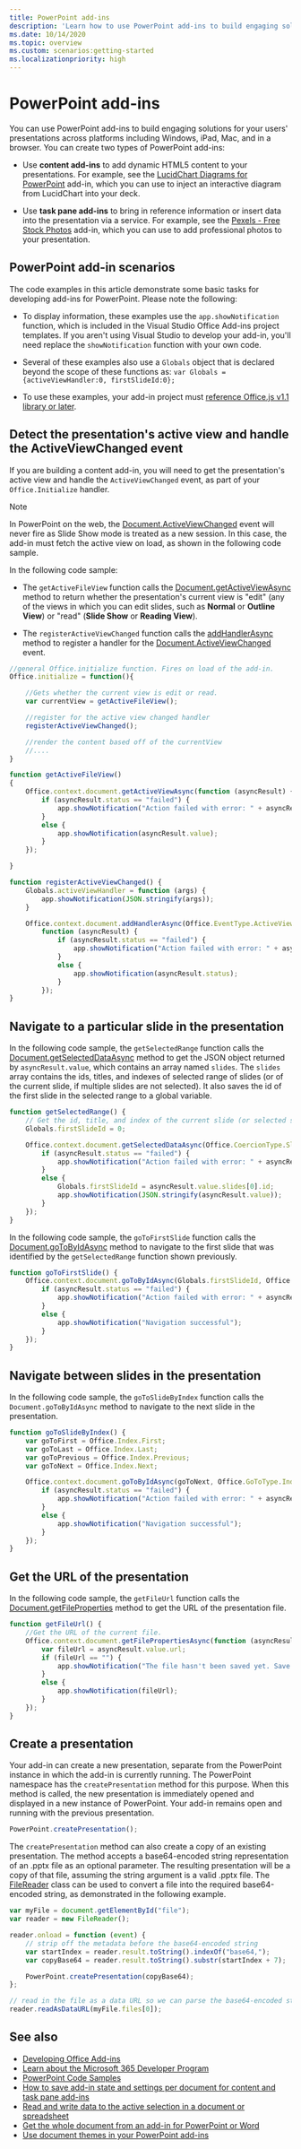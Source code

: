 ```yaml
---
title: PowerPoint add-ins
description: 'Learn how to use PowerPoint add-ins to build engaging solutions for presentations across platforms including Windows, iPad, Mac, and in a browser.'
ms.date: 10/14/2020
ms.topic: overview
ms.custom: scenarios:getting-started
ms.localizationpriority: high
---
```


# PowerPoint add-ins

You can use PowerPoint add-ins to build engaging solutions for your users' presentations across platforms including Windows, iPad, Mac, and in a browser. You can create two types of PowerPoint add-ins:

- Use **content add-ins** to add dynamic HTML5 content to your presentations. For example, see the [LucidChart Diagrams for PowerPoint](https://appsource.microsoft.com/product/office/wa104380117) add-in, which you can use to inject an interactive diagram from LucidChart into your deck.

- Use **task pane add-ins** to bring in reference information or insert data into the presentation via a service. For example, see the [Pexels - Free Stock Photos](https://appsource.microsoft.com/product/office/wa104379997) add-in, which you can use to add professional photos to your presentation.

## PowerPoint add-in scenarios

The code examples in this article demonstrate some basic tasks for developing add-ins for PowerPoint. Please note the following:

- To display information, these examples use the `app.showNotification` function, which is included in the Visual Studio Office Add-ins project templates. If you aren't using Visual Studio to develop your add-in, you'll need replace the `showNotification` function with your own code.

- Several of these examples also use a `Globals` object that is declared beyond the scope of these functions as:
    `var Globals = {activeViewHandler:0, firstSlideId:0};`

- To use these examples, your add-in project must [reference Office.js v1.1 library or later](../develop/referencing-the-javascript-api-for-office-library-from-its-cdn.md).

## Detect the presentation's active view and handle the ActiveViewChanged event

If you are building a content add-in, you will need to get the presentation's active view and handle the `ActiveViewChanged` event, as part of your `Office.Initialize` handler.

> [!NOTE]
> In PowerPoint on the web, the [Document.ActiveViewChanged](/javascript/api/office/office.document) event will never fire as Slide Show mode is treated as a new session. In this case, the add-in must fetch the active view on load, as shown in the following code sample.

In the following code sample:

- The  `getActiveFileView` function calls the [Document.getActiveViewAsync](/javascript/api/office/office.document#office-office-document-getactiveviewasync-member(1)) method to return whether the presentation's current view is "edit" (any of the views in which you can edit slides, such as **Normal** or **Outline View**) or "read" (**Slide Show** or **Reading View**).

- The  `registerActiveViewChanged` function calls the [addHandlerAsync](/javascript/api/office/office.document#office-office-document-addhandlerasync-member(1)) method to register a handler for the [Document.ActiveViewChanged](/javascript/api/office/office.document) event.


```js
//general Office.initialize function. Fires on load of the add-in.
Office.initialize = function(){

    //Gets whether the current view is edit or read.
    var currentView = getActiveFileView();

    //register for the active view changed handler
    registerActiveViewChanged();

    //render the content based off of the currentView
    //....
}

function getActiveFileView()
{
    Office.context.document.getActiveViewAsync(function (asyncResult) {
        if (asyncResult.status == "failed") {
            app.showNotification("Action failed with error: " + asyncResult.error.message);
        }
        else {
            app.showNotification(asyncResult.value);
        }
    });

}

function registerActiveViewChanged() {
    Globals.activeViewHandler = function (args) {
        app.showNotification(JSON.stringify(args));
    }

    Office.context.document.addHandlerAsync(Office.EventType.ActiveViewChanged, Globals.activeViewHandler,
        function (asyncResult) {
            if (asyncResult.status == "failed") {
                app.showNotification("Action failed with error: " + asyncResult.error.message);
            }
            else {
                app.showNotification(asyncResult.status);
            }
        });
}
```

## Navigate to a particular slide in the presentation

In the following code sample, the `getSelectedRange` function calls the [Document.getSelectedDataAsync](/javascript/api/office/office.document#office-office-document-getselecteddataasync-member(1)) method to get the JSON object returned by `asyncResult.value`, which contains an array named `slides`. The `slides` array contains the ids, titles, and indexes of selected range of slides (or of the current slide, if multiple slides are not selected). It also saves the id of the first slide in the selected range to a global variable.

```js
function getSelectedRange() {
    // Get the id, title, and index of the current slide (or selected slides) and store the first slide id */
    Globals.firstSlideId = 0;

    Office.context.document.getSelectedDataAsync(Office.CoercionType.SlideRange, function (asyncResult) {
        if (asyncResult.status == "failed") {
            app.showNotification("Action failed with error: " + asyncResult.error.message);
        }
        else {
            Globals.firstSlideId = asyncResult.value.slides[0].id;
            app.showNotification(JSON.stringify(asyncResult.value));
        }
    });
}
```

In the following code sample, the `goToFirstSlide` function calls the [Document.goToByIdAsync](/javascript/api/office/office.document#office-office-document-gotobyidasync-member(1)) method to navigate to the first slide that was identified by the `getSelectedRange` function shown previously.

```js
function goToFirstSlide() {
    Office.context.document.goToByIdAsync(Globals.firstSlideId, Office.GoToType.Slide, function (asyncResult) {
        if (asyncResult.status == "failed") {
            app.showNotification("Action failed with error: " + asyncResult.error.message);
        }
        else {
            app.showNotification("Navigation successful");
        }
    });
}
```

## Navigate between slides in the presentation

In the following code sample, the `goToSlideByIndex` function calls the `Document.goToByIdAsync` method to navigate to the next slide in the presentation.

```js
function goToSlideByIndex() {
    var goToFirst = Office.Index.First;
    var goToLast = Office.Index.Last;
    var goToPrevious = Office.Index.Previous;
    var goToNext = Office.Index.Next;

    Office.context.document.goToByIdAsync(goToNext, Office.GoToType.Index, function (asyncResult) {
        if (asyncResult.status == "failed") {
            app.showNotification("Action failed with error: " + asyncResult.error.message);
        }
        else {
            app.showNotification("Navigation successful");
        }
    });
}
```

## Get the URL of the presentation

In the following code sample, the  `getFileUrl` function calls the [Document.getFileProperties](/javascript/api/office/office.document#office-office-document-getfilepropertiesasync-member(1)) method to get the URL of the presentation file.

```js
function getFileUrl() {
    //Get the URL of the current file.
    Office.context.document.getFilePropertiesAsync(function (asyncResult) {
        var fileUrl = asyncResult.value.url;
        if (fileUrl == "") {
            app.showNotification("The file hasn't been saved yet. Save the file and try again");
        }
        else {
            app.showNotification(fileUrl);
        }
    });
}
```

## Create a presentation

Your add-in can create a new presentation, separate from the PowerPoint instance in which the add-in is currently running. The PowerPoint namespace has the `createPresentation` method for this purpose. When this method is called, the new presentation is immediately opened and displayed in a new instance of PowerPoint. Your add-in remains open and running with the previous presentation.

```js
PowerPoint.createPresentation();
```

The `createPresentation` method can also create a copy of an existing presentation. The method accepts a base64-encoded string representation of an .pptx file as an optional parameter. The resulting presentation will be a copy of that file, assuming the string argument is a valid .pptx file. The [FileReader](https://developer.mozilla.org/docs/Web/API/FileReader) class can be used to convert a file into the required base64-encoded string, as demonstrated in the following example.

```js
var myFile = document.getElementById("file");
var reader = new FileReader();

reader.onload = function (event) {
    // strip off the metadata before the base64-encoded string
    var startIndex = reader.result.toString().indexOf("base64,");
    var copyBase64 = reader.result.toString().substr(startIndex + 7);

    PowerPoint.createPresentation(copyBase64);
};

// read in the file as a data URL so we can parse the base64-encoded string
reader.readAsDataURL(myFile.files[0]);
```

## See also

- [Developing Office Add-ins](../develop/develop-overview.md)
- [Learn about the Microsoft 365 Developer Program](https://developer.microsoft.com/microsoft-365/dev-program)
- [PowerPoint Code Samples](https://developer.microsoft.com/office/gallery/?filterBy=Samples,PowerPoint)
- [How to save add-in state and settings per document for content and task pane add-ins](../develop/persisting-add-in-state-and-settings.md#how-to-save-add-in-state-and-settings-per-document-for-content-and-task-pane-add-ins)
- [Read and write data to the active selection in a document or spreadsheet](../develop/read-and-write-data-to-the-active-selection-in-a-document-or-spreadsheet.md)
- [Get the whole document from an add-in for PowerPoint or Word](../powerpoint/get-the-whole-document-from-an-add-in-for-powerpoint.md)
- [Use document themes in your PowerPoint add-ins](use-document-themes-in-your-powerpoint-add-ins.md)
